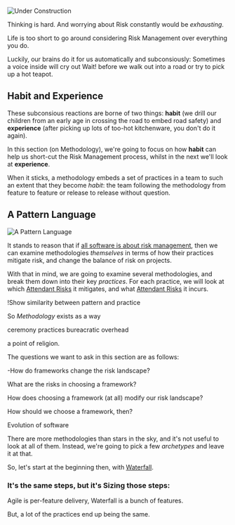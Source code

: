 ![Under Construction](../images/state/uc.png)

Thinking is hard.  And worrying about Risk constantly would be _exhausting_.

Life is too short to go around considering Risk Management over everything you do.  

Luckily, our brains do it for us automatically and subconsiously:  Sometimes a voice inside will cry out Wait! before we walk out into a road or try to pick up a hot teapot.   

## Habit and Experience

These subconsious reactions are borne of two things:  **habit** (we drill our children from an early age in crossing the road to embed road safety) and **experience**  (after picking up lots of too-hot kitchenware, you don't do it again).

In this section (on Methodology), we're going to focus on how **habit** can help us short-cut the Risk Management process, whilst in the next we'll look at **experience**.

When it sticks, a methodology embeds a set of practices in a team to such an extent that they become _habit_:  the team following the methodology from feature to feature or release to release without question.

## A Pattern Language

![A Pattern Language](images/generated/pattern_language.png)

It stands to reason that if [all software is about risk management](Just-Risk), then we can examine methodologies 
_themselves_ in terms of how their practices mitigate risk, and change the balance of risk on projects.  

With that in mind, we are going to examine several methodologies, and break them down into their key _practices_.  For each practice, we will look at which [Attendant Risks](Glossary#attendant-risk) it mitigates, and what [Attendant Risks](Glossary#attendant-risk) it incurs.

!Show similarity between pattern and practice




So _Methodology_ exists as a way 

ceremony
practices
bureacratic overhead

a point of religion.

The questions we want to ask in this section are as follows:

 -How do frameworks change the risk landscape?

What are the risks in choosing a framework?

How does choosing a framework (at all) modify our risk landscape?

How should we choose a framework, then?

Evolution of software

There are more methodologies than stars in the sky, and it's not useful to look at all of them.  Instead, we're going to pick
a few _archetypes_ and leave it at that.  

So, let's start at the beginning then, with [Waterfall](Waterfall).




### It's the same steps, but it's Sizing those steps:

Agile is per-feature delivery,
Waterfall is a bunch of features.

But, a lot of the practices end up being the same.




